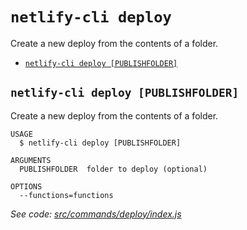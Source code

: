 `netlify-cli deploy`
====================

Create a new deploy from the contents of a folder.

* [`netlify-cli deploy [PUBLISHFOLDER]`](#netlify-cli-deploy-publishfolder)

## `netlify-cli deploy [PUBLISHFOLDER]`

Create a new deploy from the contents of a folder.

```
USAGE
  $ netlify-cli deploy [PUBLISHFOLDER]

ARGUMENTS
  PUBLISHFOLDER  folder to deploy (optional)

OPTIONS
  --functions=functions
```

_See code: [src/commands/deploy/index.js](https://github.com/netlify/cli/blob/v2.0.0-alpha.4/src/commands/deploy/index.js)_
